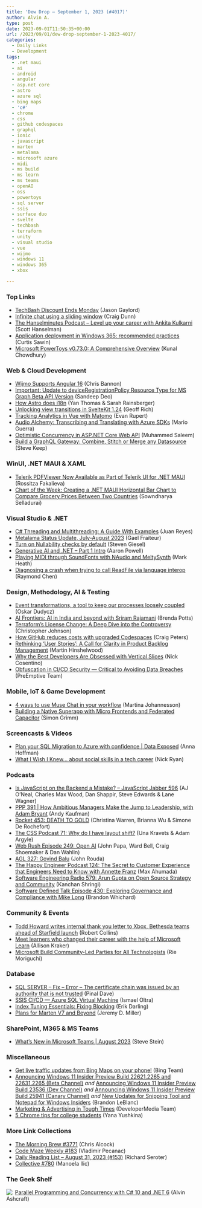 ```yaml
---
title: 'Dew Drop – September 1, 2023 (#4017)'
author: Alvin A.
type: post
date: 2023-09-01T11:50:35+00:00
url: /2023/09/01/dew-drop-september-1-2023-4017/
categories:
  - Daily Links
  - Development
tags:
  - .net maui
  - ai
  - android
  - angular
  - asp.net core
  - astro
  - azure sql
  - bing maps
  - 'c#'
  - chrome
  - css
  - github codespaces
  - graphql
  - ionic
  - javascript
  - marten
  - metalama
  - microsoft azure
  - midi
  - ms build
  - ms learn
  - ms teams
  - openAI
  - oss
  - powertoys
  - sql server
  - ssis
  - surface duo
  - svelte
  - techbash
  - terraform
  - unity
  - visual studio
  - vue
  - wijmo
  - windows 11
  - windows 365
  - xbox

---
```

### <a name="top"></a>Top Links

  * <a href="https://www.jasongaylord.com/blog/2023/09/01/techbash-sale-ends-monday" target="_blank" rel="noopener">TechBash Discount Ends Monday</a> (Jason Gaylord)
  * <a href="https://devblogs.microsoft.com/surface-duo/android-openai-chatgpt-16/" target="_blank" rel="noopener">Infinite chat using a sliding window</a> (Craig Dunn)
  * <a href="https://www.hanselminutes.com/908/level-up-your-career-with-ankita-kulkarni" target="_blank" rel="noopener">The Hanselminutes Podcast &#8211; Level up your career with Ankita Kulkarni</a> (Scott Hanselman)
  * <a href="https://techcommunity.microsoft.com/t5/windows-it-pro-blog/application-deployment-in-windows-365-recommended-practices/ba-p/3915376" target="_blank" rel="noopener">Application deployment in Windows 365: recommended practices</a> (Curtis Sawin)
  * <a href="https://www.kunal-chowdhury.com/2023/09/microsoft-powertoys-v0730.html" target="_blank" rel="noopener">Microsoft PowerToys v0.73.0: A Comprehensive Overview</a> (Kunal Chowdhury)



### <a name="web"></a>Web & Cloud Development

  * <a href="https://www.grapecity.com/blogs/wijmo-supports-angular-16" target="_blank" rel="noopener">Wijmo Supports Angular 16</a> (Chris Bannon)
  * <a href="https://techcommunity.microsoft.com/t5/microsoft-entra-azure-ad-blog/important-update-to-deviceregistrationpolicy-resource-type-for/ba-p/3912000" target="_blank" rel="noopener">Important: Update to deviceRegistrationPolicy Resource Type for MS Graph Beta API Version</a> (Sandeep Deo)
  * <a href="https://astro.build/blog/astro-i18n/" target="_blank" rel="noopener">How Astro does i18n</a> (Yan Thomas & Sarah Rainsberger)
  * <a href="https://svelte.dev/blog/view-transitions" target="_blank" rel="noopener">Unlocking view transitions in SvelteKit 1.24</a> (Geoff Rich)
  * <a href="https://www.simplethread.com/tracking-analytics-in-vue-with-matomo/" target="_blank" rel="noopener">Tracking Analytics in Vue with Matomo</a> (Evan Rupert)
  * <a href="https://devblogs.microsoft.com/azure-sdk/transcribing-and-translating-with-azure-sdks/" target="_blank" rel="noopener">Audio Alchemy: Transcribing and Translating with Azure SDKs</a> (Mario Guerra)
  * <a href="https://code-maze.com/aspnetcore-webapi-optimistic-concurrency/" target="_blank" rel="noopener">Optimistic Concurrency in ASP.NET Core Web API</a> (Muhammed Saleem)
  * <a href="https://www.sitepoint.com/graphql-gateway-combine-stitch-merge/?utm_source=rss" target="_blank" rel="noopener">Build a GraphQL Gateway: Combine, Stitch or Merge any Datasource</a> (Steve Keep)



### <a name="silverlight"></a>WinUI, .NET MAUI & XAML

  * <a href="https://www.telerik.com/blogs/telerik-pdfviewer-available-telerik-ui-net-maui" target="_blank" rel="noopener">Telerik PDFViewer Now Available as Part of Telerik UI for .NET MAUI</a> (Rossitza Fakalieva)
  * <a href="https://www.syncfusion.com/blogs/post/dotnet-maui-horizontal-bar-chart-compare-grocery-prices.aspx?utm_source=alvinashcraft&utm_medium=email&utm_campaign=alvinashcraft_blog_edmsep23" target="_blank" rel="noopener">Chart of the Week: Creating a .NET MAUI Horizontal Bar Chart to Compare Grocery Prices Between Two Countries</a> (Sowndharya Selladurai)



### <a name="dotnet"></a>Visual Studio & .NET

  * <a href="https://stackify.com/c-threading-and-multithreading-a-guide-with-examples/" target="_blank" rel="noopener">C# Threading and Multithreading: A Guide With Examples</a> (Juan Reyes)
  * <a href="https://blog.postsharp.net/post/metalama-status-update-2023-08.html" target="_blank" rel="noopener">Metalama Status Update, July-August 2023</a> (Gael Fraiteur)
  * <a href="https://steven-giesel.com/blogPost/f65dee5e-a4eb-44b4-b338-a453acfdd5bd" target="_blank" rel="noopener">Turn on Nullability checks by default</a> (Steven Giesel)
  * <a href="https://www.aaron-powell.com/posts/2023-09-01-generative-ai-and-dotnet---part-1-intro/" target="_blank" rel="noopener">Generative AI and .NET &#8211; Part 1 Intro</a> (Aaron Powell)
  * <a href="https://markheath.net/post/naudio-midi-playback-soundfont-meltysynth" target="_blank" rel="noopener">Playing MIDI through SoundFonts with NAudio and MeltySynth</a> (Mark Heath)
  * <a href="https://devblogs.microsoft.com/oldnewthing/20230831-00/?p=108684" target="_blank" rel="noopener">Diagnosing a crash when trying to call ReadFile via language interop</a> (Raymond Chen)



### <a name="design"></a>Design, Methodology, AI & Testing

  * <a href="https://event-driven.io/en/event_transformations_and_loosely_coupling/" target="_blank" rel="noopener">Event transformations, a tool to keep our processes loosely coupled</a> (Oskar Dudycz)
  * <a href="https://www.microsoft.com/en-us/research/podcast/ai-frontiers-ai-in-india-and-beyond-with-sriram-rajamani/" target="_blank" rel="noopener">AI Frontiers: AI in India and beyond with Sriram Rajamani</a> (Brenda Potts)
  * <a href="https://www.thatamazingprogrammer.com/terraforms-license-change-a-deep-dive-into-the-controversy" target="_blank" rel="noopener">Terraform&#8217;s License Change: A Deep Dive into the Controversy</a> (Christopher Johnson)
  * <a href="https://github.blog/2023-08-31-how-github-reduces-costs-with-upgraded-codespaces/" target="_blank" rel="noopener">How GitHub reduces costs with upgraded Codespaces</a> (Craig Peters)
  * <a href="https://nkdagility.com/blog/rethinking-user-stories-a-call-for-clarity-in-product-backlog-management/" target="_blank" rel="noopener">Rethinking ‘User Stories’: A Call for Clarity in Product Backlog Management</a> (Martin Hinshelwood)
  * <a href="https://www.devleader.ca/2023/08/31/why-the-best-developers-are-obsessed-with-vertical-slices/" target="_blank" rel="noopener">Why the Best Developers Are Obsessed with Vertical Slices</a> (Nick Cosentino)
  * <a href="https://www.preemptive.com/obfuscation-in-ci-cd-security-critical-to-avoiding-data-breaches/" target="_blank" rel="noopener">Obfuscation in CI/CD Security — Critical to Avoiding Data Breaches</a> (PreEmptive Team)



### <a name="mobile"></a>Mobile, IoT & Game Development

  * <a href="https://blog.unity.com/engine-platform/use-muse-chat-in-your-workflow" target="_blank" rel="noopener">4 ways to use Muse Chat in your workflow</a> (Martina Johannesson)
  * <a href="https://ionic.io/blog/building-a-native-superapp-with-micro-frontends-and-federated-capacitor" target="_blank" rel="noopener">Building a Native Superapp with Micro Frontends and Federated Capacitor</a> (Simon Grimm)



### <a name="videos"></a>Screencasts & Videos

  * <a href="http://www.youtube.com/watch?v=-yq-hJaiJZE" target="_blank" rel="noopener">Plan your SQL Migration to Azure with confidence | Data Exposed</a> (Anna Hoffman)
  * <a href="http://www.youtube.com/watch?v=F4bgcz7tnSI" target="_blank" rel="noopener">What I Wish I Knew&#8230; about social skills in a tech career</a> (Nick Ryan)



### <a name="podcasts"></a>Podcasts

  * <a href="https://topenddevs.com/podcasts/javascript-jabber/episodes/is-javascript-on-the-backend-a-mistake-jsj-596" target="_blank" rel="noopener">Is JavaScript on the Backend a Mistake? &#8211; JavaScript Jabber 596</a> (AJ O&#8217;Neal, Charles Max Wood, Dan Shappir, Steve Edwards & Lane Wagner)
  * <a href="https://peopleandprojectspodcast.libsyn.com/ppp-391-how-ambitious-managers-make-the-jump-to-leadership-with-adam-bryant" target="_blank" rel="noopener">PPP 391 | How Ambitious Managers Make the Jump to Leadership, with Adam Bryant</a> (Andy Kaufman)
  * <a href="http://relay.fm/rocket/453" target="_blank" rel="noopener">Rocket 453: DEATH TO GOLD</a> (Christina Warren, Brianna Wu & Simone De Rochefort)
  * <a href="http://thecsspodcast.libsyn.com/71-why-do-i-have-layout-shift" target="_blank" rel="noopener">The CSS Podcast 71: Why do I have layout shift?</a> (Una Kravets & Adam Argyle)
  * <a href="https://www.webrush.io/episodes/episode-249-open-ai" target="_blank" rel="noopener">Web Rush Episode 249: Open AI</a> (John Papa, Ward Bell, Craig Shoemaker & Dan Wahlin)
  * <a href="https://www.ageekleader.com/agl-327-govind-balu/" target="_blank" rel="noopener">AGL 327: Govind Balu</a> (John Rouda)
  * <a href="https://oasisofcourage.com/the-power-of-prioritizing-employees-for-a-better-customer-experience/" target="_blank" rel="noopener">The Happy Engineer Podcast 124: The Secret to Customer Experience that Engineers Need to Know with Annette Franz</a> (Max Ahumada)
  * <a href="http://se-radio.net/se-radio-579-arun-gupta-on-open-source-strategy-and-community" target="_blank" rel="noopener">Software Engineering Radio 579: Arun Gupta on Open Source Strategy and Community</a> (Kanchan Shringi)
  * <a href="https://www.softwaredefinedtalk.com/430" target="_blank" rel="noopener">Software Defined Talk Episode 430: Exploring Governance and Compliance with Mike Long</a> (Brandon Whichard)



### <a name="events"></a>Community & Events

  * <a href="https://www.onmsft.com/news/todd-howard-writes-internal-thank-you-letter-to-xbox-bethesda-teams-ahead-of-starfield-launch/" target="_blank" rel="noopener">Todd Howard writes internal thank you letter to Xbox, Bethesda teams ahead of Starfield launch</a> (Robert Collins)
  * <a href="https://techcommunity.microsoft.com/t5/microsoft-learn-blog/meet-learners-who-changed-their-career-with-the-help-of/ba-p/3838479" target="_blank" rel="noopener">Meet learners who changed their career with the help of Microsoft Learn</a> (Allison Kraker)
  * <a href="https://techcommunity.microsoft.com/t5/microsoft-mvp-award-program-blog/microsoft-build-community-led-parties-for-all-technologists/ba-p/3893949" target="_blank" rel="noopener">Microsoft Build Community-Led Parties for All Technologists</a> (Rie Moriguchi)



### <a name="sql"></a>Database

  * <a href="https://blog.sqlauthority.com/2023/09/01/sql-server-fix-error-the-certificate-chain-was-issued-by-an-authority-that-is-not-trusted/?utm_source=rss&utm_medium=rss&utm_campaign=sql-server-fix-error-the-certificate-chain-was-issued-by-an-authority-that-is-not-trusted" target="_blank" rel="noopener">SQL SERVER – Fix – Error – The certificate chain was issued by an authority that is not trusted</a> (Pinal Dave)
  * <a href="https://arinco.com.au/blog/ssis-ci-cd-azure-sql-virtual-machine/" target="_blank" rel="noopener">SSIS CI/CD — Azure SQL Virtual Machine</a> (Ismael Oltra)
  * <a href="https://erikdarling.com/index-tuning-essentials-fixing-blocking-2/" target="_blank" rel="noopener">Index Tuning Essentials: Fixing Blocking</a> (Erik Darling)
  * <a href="https://jeremydmiller.com/2023/08/31/plans-for-marten-v7-and-beyond/" target="_blank" rel="noopener">Plans for Marten V7 and Beyond</a> (Jeremy D. Miller)



### <a name="sp"></a>SharePoint, M365 & MS Teams

  * <a href="https://techcommunity.microsoft.com/t5/microsoft-teams-blog/what-s-new-in-microsoft-teams-august-2023/ba-p/3914305" target="_blank" rel="noopener">What’s New in Microsoft Teams | August 2023</a> (Steve Stein)



### <a name="misc"></a>Miscellaneous

  * <a href="https://blogs.bing.com/maps/2023-08/Get-Live-traffic-updates-from-Bing-Maps-on-your-phone" target="_blank" rel="noopener">Get live traffic updates from Bing Maps on your phone!</a> (Bing Team)
  * <a href="https://blogs.windows.com/windows-insider/2023/08/31/announcing-windows-11-insider-preview-build-22621-2265-and-22631-2265-beta-channel/" target="_blank" rel="noopener">Announcing Windows 11 Insider Preview Build 22621.2265 and 22631.2265 (Beta Channel)</a> _and_ <a href="https://blogs.windows.com/windows-insider/2023/08/31/announcing-windows-11-insider-preview-build-23536-dev-channel/" target="_blank" rel="noopener">Announcing Windows 11 Insider Preview Build 23536 (Dev Channel)</a> _and_ <a href="https://blogs.windows.com/windows-insider/2023/08/31/announcing-windows-11-insider-preview-build-25941-canary-channel/" target="_blank" rel="noopener">Announcing Windows 11 Insider Preview Build 25941 (Canary Channel)</a> _and_ <a href="https://blogs.windows.com/windows-insider/2023/08/31/new-updates-for-snipping-tool-and-notepad-for-windows-insiders/" target="_blank" rel="noopener">New Updates for Snipping Tool and Notepad for Windows Insiders</a> (Brandon LeBlanc)
  * <a href="https://developermedia.com/marketing-advertising-in-tough-times/" target="_blank" rel="noopener">Marketing & Advertising in Tough Times</a> (DeveloperMedia Team)
  * <a href="https://blog.google/products/chrome/google-chrome-tips-college-students/" target="_blank" rel="noopener">5 Chrome tips for college students</a> (Yana Yushkina)



### <a name="links"></a>More Link Collections

  * <a href="https://blog.cwa.me.uk/2023/09/01/the-morning-brew-3771/" target="_blank" rel="noopener">The Morning Brew #3771</a> (Chris Alcock)
  * <a href="https://code-maze.com/code-maze-weekly-183/" target="_blank" rel="noopener">Code Maze Weekly #183</a> (Vladimir Pecanac)
  * <a href="https://seroter.com/2023/08/31/daily-reading-list-august-31-2023-153/" target="_blank" rel="noopener">Daily Reading List – August 31, 2023 (#153)</a> (Richard Seroter)
  * <a href="https://tympanus.net/codrops/collective/collective-780/" target="_blank" rel="noopener">Collective #780</a> (Manoela Ilic)



### <a name="shelf"></a>The Geek Shelf

<a href="https://www.amazon.com/dp/1803243678/" target="_blank" rel="noopener"><img decoding="async" align="left" style="border: 0px currentcolor; border-image: none; float: left; display: inline; background-image: none;" src="https://m.media-amazon.com/images/I/51JILwx8jkL._SS135_.jpg" border="0" /></a>&nbsp;<a href="https://www.amazon.com/dp/1803243678/" target="_blank" rel="noopener">Parallel Programming and Concurrency with C# 10 and .NET 6</a> (Alvin Ashcraft)